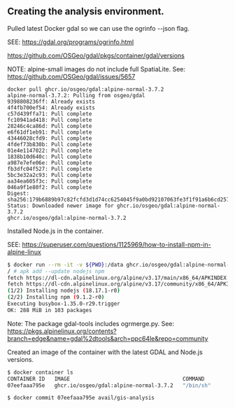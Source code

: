 ## Creating the analysis environment.

Pulled latest Docker gdal so we can use the ogrinfo --json flag.

SEE: https://gdal.org/programs/ogrinfo.html

https://github.com/OSGeo/gdal/pkgs/container/gdal/versions

NOTE: alpine-small images do not include full SpatiaLite.
See: https://github.com/OSGeo/gdal/issues/5657

```
docker pull ghcr.io/osgeo/gdal:alpine-normal-3.7.2
alpine-normal-3.7.2: Pulling from osgeo/gdal
9398808236ff: Already exists
4f4fb700ef54: Already exists
c57d439ffa71: Pull complete
fc10941ad418: Pull complete
28246c4ca86d: Pull complete
e6f61df1eb91: Pull complete
43446028cfd9: Pull complete
4fdef73b830b: Pull complete
01e4e1147022: Pull complete
1838b10d640c: Pull complete
a987e7efe06e: Pull complete
fb3dfc04f527: Pull complete
5bc3e32a2c93: Pull complete
aa34ea605f3c: Pull complete
046a9f1e80f2: Pull complete
Digest: sha256:179b6889b97c82fcfd3d1d74cc6254045f9a0bd92107063fe3f1f91a6b6cd257
Status: Downloaded newer image for ghcr.io/osgeo/gdal:alpine-normal-3.7.2
ghcr.io/osgeo/gdal:alpine-normal-3.7.2
```

Installed Node.js in the container.

SEE: https://superuser.com/questions/1125969/how-to-install-npm-in-alpine-linux

```sh
$ docker run --rm -it -v ${PWD}:/data ghcr.io/osgeo/gdal:alpine-normal-3.7.2
/ # apk add --update nodejs npm
fetch https://dl-cdn.alpinelinux.org/alpine/v3.17/main/x86_64/APKINDEX.tar.gz
fetch https://dl-cdn.alpinelinux.org/alpine/v3.17/community/x86_64/APKINDEX.tar.gz
(1/2) Installing nodejs (18.17.1-r0)
(2/2) Installing npm (9.1.2-r0)
Executing busybox-1.35.0-r29.trigger
OK: 288 MiB in 103 packages
```

Note: The package gdal-tools includes ogrmerge.py. See: https://pkgs.alpinelinux.org/contents?branch=edge&name=gdal%2dtools&arch=ppc64le&repo=community

Created an image of the container with the latest GDAL and Node.js versions.

```sh
$ docker container ls
CONTAINER ID   IMAGE                                    COMMAND                  CREATED         STATUS         PORTS                    NAMES
07eefaaa795e   ghcr.io/osgeo/gdal:alpine-normal-3.7.2   "/bin/sh"                4 minutes ago   Up 4 minutes                            youthful_black

$ docker commit 07eefaaa795e avail/gis-analysis
```
